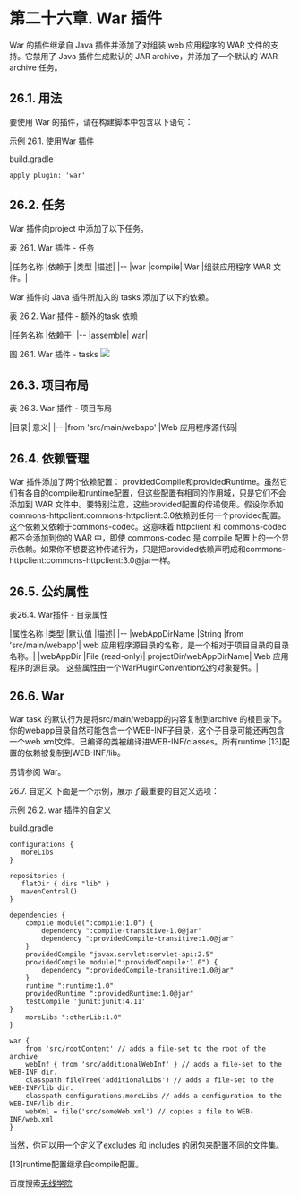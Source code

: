 # **第二十六章. War 插件**
War 的插件继承自 Java 插件并添加了对组装 web 应用程序的 WAR 文件的支持。它禁用了 Java 插件生成默认的 JAR archive，并添加了一个默认的 WAR archive 任务。

## **26.1. 用法**
要使用 War 的插件，请在构建脚本中包含以下语句：

示例 26.1. 使用War 插件

build.gradle
```
apply plugin: 'war'
```

## **26.2. 任务**
War 插件向project 中添加了以下任务。

表 26.1. War 插件 - 任务

|任务名称	|依赖于	|类型	|描述|
|--
|war	|compile|	War	|组装应用程序 WAR 文件。|

War 插件向 Java 插件所加入的 tasks 添加了以下的依赖。

表 26.2. War 插件 - 额外的task 依赖

|任务名称	|依赖于|
|--
|assemble|	war|

图 26.1. War 插件 - tasks
![](https://docs.gradle.org/current/userguide/img/warPluginTasks.png)

## **26.3. 项目布局**
表 26.3. War 插件 - 项目布局

|目录|	意义|
|--
|from <s1>'src/main/webapp'</s1>	|Web 应用程序源代码|

## **26.4. 依赖管理**

War 插件添加了两个依赖配置： providedCompile和providedRuntime。虽然它们有各自的compile和runtime配置，但这些配置有相同的作用域，只是它们不会添加到 WAR 文件中。要特别注意，这些provided配置的传递使用。假设你添加commons-httpclient:commons-httpclient:3.0依赖到任何一个provided配置。这个依赖又依赖于commons-codec。这意味着 httpclient 和 commons-codec 都不会添加到你的 WAR 中，即使 commons-codec 是 compile 配置上的一个显示依赖。如果你不想要这种传递行为，只是把provided依赖声明成和commons-httpclient:commons-httpclient:3.0@jar一样。

## **26.5. 公约属性**
表26.4. War插件 ​​- 目录属性

|属性名称	|类型	|默认值	|描述|
|--
|webAppDirName	|String	|from <s1>'src/main/webapp'</s1>|	web 应用程序源目录的名称，是一个相对于项目目录的目录名称。|
|webAppDir	|File (read-only)|	projectDir/webAppDirName|	Web 应用程序的源目录。
这些属性由一个WarPluginConvention公约对象提供。|

## **26.6. War**
War task 的默认行为是将src/main/webapp的内容复制到archive 的根目录下。你的webapp目录自然可能包含一个WEB-INF子目录，这个子目录可能还再包含一个web.xml文件。已编译的类被编译进WEB-INF/classes。所有runtime [13]配置的依赖被复制到WEB-INF/lib。

另请参阅 War。

26.7. 自定义
下面是一个示例，展示了最重要的自定义选项：

示例 26.2. war 插件的自定义

build.gradle
```
configurations {
   moreLibs
}

repositories {
   flatDir { dirs "lib" }
   mavenCentral()
}

dependencies {
    compile module(":compile:1.0") {
        dependency ":compile-transitive-1.0@jar"
        dependency ":providedCompile-transitive:1.0@jar"
    }
    providedCompile "javax.servlet:servlet-api:2.5"
    providedCompile module(":providedCompile:1.0") {
        dependency ":providedCompile-transitive:1.0@jar"
    }
    runtime ":runtime:1.0"
    providedRuntime ":providedRuntime:1.0@jar"
    testCompile 'junit:junit:4.11'
}
    moreLibs ":otherLib:1.0"
}

war {
    from 'src/rootContent' // adds a file-set to the root of the archive
    webInf { from 'src/additionalWebInf' } // adds a file-set to the WEB-INF dir.
    classpath fileTree('additionalLibs') // adds a file-set to the WEB-INF/lib dir.
    classpath configurations.moreLibs // adds a configuration to the WEB-INF/lib dir.
    webXml = file('src/someWeb.xml') // copies a file to WEB-INF/web.xml
}
```
当然，你可以用一个定义了excludes 和 includes 的闭包来配置不同的文件集。


[13]runtime配置继承自compile配置。

百度搜索[无线学院](http://wirelesscollege.cn)

